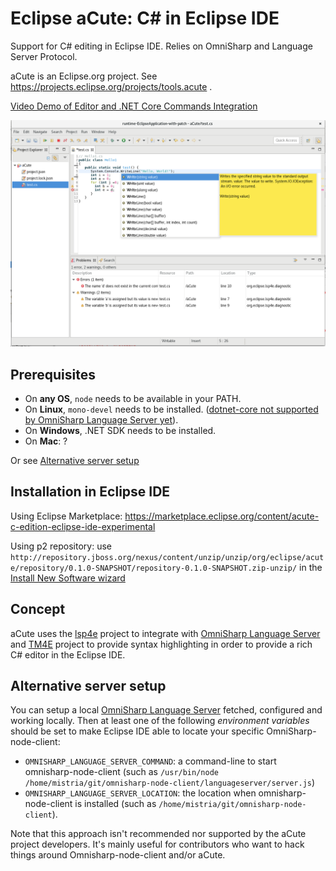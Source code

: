 # Eclipse aCute: C# in Eclipse IDE

Support for C# editing in Eclipse IDE. Relies on OmniSharp and Language Server Protocol.

aCute is an Eclipse.org project. See https://projects.eclipse.org/projects/tools.acute .

[Video Demo of Editor and .NET Core Commands Integration](https://www.dropbox.com/s/yc60dsoslv0hedd/aCute.mp4)

![screenshot](aCute.png "Screenshot of aCute editor")

## Prerequisites

* On **any OS**, `node` needs to be available in your PATH.
* On **Linux**, `mono-devel` needs to be installed. ([dotnet-core not supported by OmniSharp Language Server yet](https://github.com/OmniSharp/omnisharp-node-client/issues/398)).
* On **Windows**, .NET SDK needs to be installed.
* On **Mac**: ?

Or see [Alternative server setup](#alternative-server-setup)

## Installation in Eclipse IDE

Using Eclipse Marketplace: https://marketplace.eclipse.org/content/acute-c-edition-eclipse-ide-experimental

Using p2 repository: use `http://repository.jboss.org/nexus/content/unzip/unzip/org/eclipse/acute/repository/0.1.0-SNAPSHOT/repository-0.1.0-SNAPSHOT.zip-unzip/` in the [Install New Software wizard](http://help.eclipse.org/topic/org.eclipse.platform.doc.user/tasks/tasks-127.htm)

## Concept

aCute uses the [lsp4e](https://projects.eclipse.org/projects/technology.lsp4e) project to integrate with [OmniSharp Language Server](https://github.com/OmniSharp/omnisharp-node-client) and [TM4E](https://projects.eclipse.org/projects/technology.tm4e) project to provide syntax highlighting in order to provide a rich C# editor in the Eclipse IDE.

## Alternative server setup

You can setup a local [OmniSharp Language Server](https://github.com/OmniSharp/omnisharp-node-client) fetched, configured and working locally. Then at least one of the following *environment variables* should be set to make Eclipse IDE able to locate your specific OmniSharp-node-client:
* `OMNISHARP_LANGUAGE_SERVER_COMMAND`: a command-line to start omnisharp-node-client (such as `/usr/bin/node /home/mistria/git/omnisharp-node-client/languageserver/server.js`)
* `OMNISHARP_LANGUAGE_SERVER_LOCATION`: the location when omnisharp-node-client is installed (such as `/home/mistria/git/omnisharp-node-client`).

Note that this approach isn't recommended nor supported by the aCute project developers. It's mainly useful for contributors who want to hack things around Omnisharp-node-client and/or aCute.
